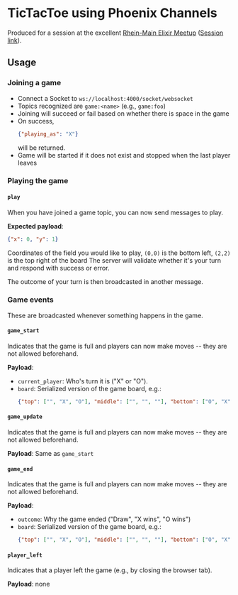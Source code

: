 # TicTacToe using Phoenix Channels
Produced for a session at the excellent [Rhein-Main Elixir Meetup](https://www.meetup.com/Elixir-Meetup-Rhein-Main) ([Session link](https://www.meetup.com/Elixir-Meetup-Rhein-Main/events/247183995/)).

## Usage

### Joining a game
- Connect a Socket to `ws://localhost:4000/socket/websocket`
- Topics recognized are `game:<name>` (e.g., `game:foo`)
- Joining will succeed or fail based on whether there is space in the game
- On success,
  ```json
  {"playing_as": "X"}
  ```
  will be returned.
- Game will be started if it does not exist and stopped when the last player leaves

### Playing the game
#### `play`
When you have joined a game topic, you can now send messages to play.

**Expected payload**:
```json
{"x": 0, "y": 1}
```
Coordinates of the field you would like to play, `(0,0)` is the bottom left, `(2,2)` is the top right of the board
The server will validate whether it's your turn and respond with success or error.

The outcome of your turn is then broadcasted in another message.

### Game events
These are broadcasted whenever something happens in the game.

#### `game_start`
Indicates that the game is full and players can now make moves -- they are not allowed beforehand.

**Payload**:
- `current_player`: Who's turn it is ("X" or "O").
- `board`: Serialized version of the game board, e.g.:
  ```json
  {"top": ["", "X", "O"], "middle": ["", "", ""], "bottom": ["O", "X", ""]}
  ```

#### `game_update`
Indicates that the game is full and players can now make moves -- they are not allowed beforehand.

**Payload**: Same as `game_start`

#### `game_end`
Indicates that the game is full and players can now make moves -- they are not allowed beforehand.

**Payload**:
- `outcome`: Why the game ended ("Draw", "X wins", "O wins")
- `board`: Serialized version of the game board, e.g.:
  ```json
  {"top": ["", "X", "O"], "middle": ["", "", ""], "bottom": ["O", "X", ""]}
  ```
#### `player_left`
Indicates that a player left the game (e.g., by closing the browser tab).

**Payload**: none
